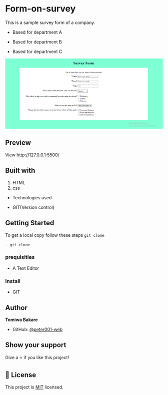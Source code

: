 # Form-on-survey

This is a sample survey form of a company.

* Based for department A

* Based for department B

* Based for department C

![demo](./survey.png)

## Preview
View http://127.0.0.1:5500/

## Built with
1. HTML
2. css

* Technologies used

 - GIT(Version control)

 ## Getting Started
 To get a local copy follow these steps
 `git clome`

 ```
 - git clone
 ```

 ### prequisities
 - A Text Editor

 ### Install
 - GIT

 ## Author
 **Tomiwa Bakare**
 * GitHub: [@peter001-web](https://github.com/peter001-web)

 ## Show your support

Give a ⭐️ if you like this project!

 ## 📝 License

This project is [MIT](https://opensource.org/licenses/MIT) licensed.
